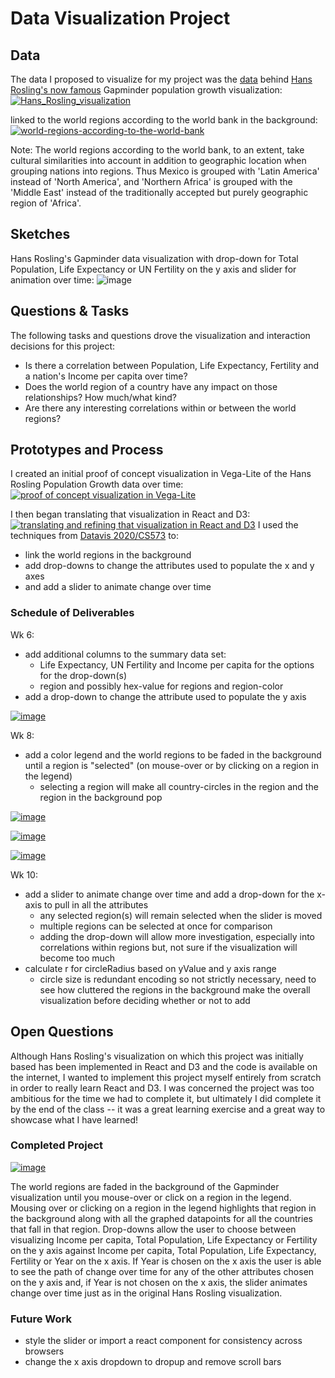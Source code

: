# Data Visualization Project

## Data

The data I proposed to visualize for my project was the [data](https://gist.github.com/lakalia/ca6cc81792b9d357a20cf2f9fd4c7924) 
behind [Hans Rosling's now famous](https://www.ted.com/talks/hans_rosling_the_best_stats_you_ve_ever_seen#t-718495) Gapminder population growth visualization: 
[![Hans_Rosling_visualization](Hans_Rosling_visualization.gif)](https://www.gapminder.org/tools) 

linked to the world regions according to the world bank in the background:
[![world-regions-according-to-the-world-bank](world-regions-according-to-the-world-bank.gif)](https://ourworldindata.org/grapher/world-regions-according-to-the-world-bank)

Note: The world regions according to the world bank, to an extent, take cultural similarities into account in addition to geographic location when grouping nations into regions. Thus Mexico is grouped with 'Latin America' instead of 'North America', and 'Northern Africa' is grouped with the 'Middle East' instead of the traditionally accepted but purely geographic region of 'Africa'.

## Sketches

Hans Rosling's Gapminder data visualization with drop-down for Total Population, Life Expectancy or UN Fertility on the y axis and slider for animation over time:
![image](Hans_Rosling_visualization_w_dropdown_slider.jpg)

## Questions & Tasks

The following tasks and questions drove the visualization and interaction decisions for this project:

 * Is there a correlation between Population, Life Expectancy, Fertility and a nation's Income per capita over time?
 * Does the world region of a country have any impact on those relationships? How much/what kind?
 * Are there any interesting correlations within or between the world regions?

## Prototypes and Process

I created an initial proof of concept visualization in Vega-Lite of the Hans Rosling Population Growth data over time:
[![proof of concept visualization in Vega-Lite](GapminderPopulationGrowth_Vega-lite.png)](https://vizhub.com/lakalia/fc9a5e845c3d45fc9207a6dd43cedd44)

I then began translating that visualization in React and D3:
[![translating and refining that visualization in React and D3](GapminderPopulationGrowth_React_D3.png)](https://vizhub.com/lakalia/d073269f3dae47359a3f9c57a5458c00)
I used the techniques from [Datavis 2020/CS573](https://www.youtube.com/watch?v=AmOz08_Fh8Q&list=PL9yYRbwpkykuK6LSMLH3bAaPpXaDUXcLV&index=29) to:
* link the world regions in the background
* add drop-downs to change the attributes used to populate the x and y axes
* and add a slider to animate change over time

### Schedule of Deliverables

Wk 6:
* add additional columns to the summary data set:
    - Life Expectancy, UN Fertility and Income per capita for the options for the drop-down(s)
    - region and possibly hex-value for regions and region-color
* add a drop-down to change the attribute used to populate the y axis 

[![image](GapminderDataReactD3_1_menu.png)](https://vizhub.com/lakalia/02007dc89b1048a7ad58634f6dd0349c)

Wk 8:
* add a color legend and the world regions to be faded in the background until a region is "selected" (on mouse-over or by clicking on a region in the legend)
    - selecting a region will make all country-circles in the region and the region in the background pop
    
[![image](GapminderDataReactD3_world_map_background.png)](https://vizhub.com/lakalia/6c3239df57de400cbaffbf8be5d8e896)

[![image](GapminderDataReactD3_world_map_colored.png)](https://vizhub.com/lakalia/6dec967d5c7c4eb98fb39b69842847df)

[![image](GapminderDataReactD3_world_map_with_interactions.png)](https://vizhub.com/lakalia/414f79ac0795446c84855b399ff158ee)

Wk 10:
* add a slider to animate change over time and add a drop-down for the x-axis to pull in all the attributes
    - any selected region(s) will remain selected when the slider is moved
    - multiple regions can be selected at once for comparison
    - adding the drop-down will allow more investigation, especially into correlations within regions but, not sure if the visualization will become too much
* calculate r for circleRadius based on yValue and y axis range
    - circle size is redundant encoding so not strictly necessary, need to see how cluttered the regions in the background make the overall visualization before deciding whether or not to add

## Open Questions

Although Hans Rosling's visualization on which this project was initially based has been implemented in React and D3 and the code is available on the internet, I wanted to implement this project myself entirely from scratch in order to really learn React and D3. I was concerned the project was too ambitious for the time we had to complete it, but ultimately I did complete it by the end of the class -- it was a great learning exercise and a great way to showcase what I have learned!

### Completed Project

[![image](GapminderDataReactD3_interactive_regions.png)](https://vizhub.com/lakalia/47cfe139da0846a785c8954129e7da4f)

The world regions are faded in the background of the Gapminder visualization until you mouse-over or click on a region in the legend. Mousing over or clicking on a region in the legend highlights that region in the background along with all the graphed datapoints for all the countries that fall in that region. Drop-downs allow the user to choose between visualizing Income per capita, Total Population, Life Expectancy or Fertility on the y axis against Income per capita, Total Population, Life Expectancy, Fertility or Year on the x axis. If Year is chosen on the x axis the user is able to see the path of change over time for any of the other attributes chosen on the y axis and, if Year is not chosen on the x axis, the slider animates change over time just as in the original Hans Rosling visualization. 

### Future Work

* style the slider or import a react component for consistency across browsers
* change the x axis dropdown to dropup and remove scroll bars


